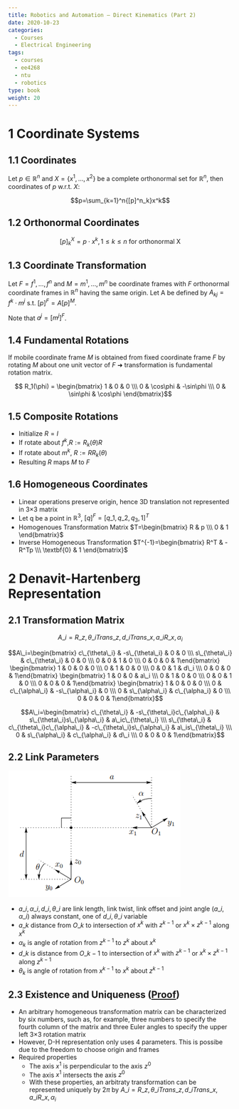 ```yaml
---
title: Robotics and Automation – Direct Kinematics (Part 2)
date: 2020-10-23
categories:
  - Courses
  - Electrical Engineering
tags:
  - courses
  - ee4268
  - ntu
  - robotics
type: book
weight: 20
---
```


# 1 Coordinate Systems

## 1.1 Coordinates

Let $p \in \mathbb{R}^n$ and $X = \{x^1, ..., x^2\}$ be a complete orthonormal set for $\mathbb{R}^n$, then coordinates of $p$ w.r.t. $X$:

$$p=\sum_{k=1}^n{[p]^n_k}x^k$$

## 1.2 Orthonormal Coordinates

$$ [p]^X_k = p \cdot x^k, 1 \le k \le n \text{ for orthonormal X}$$

## 1.3 Coordinate Transformation

Let $F={f^1,…,f^n}$ and $M={m^1,…,m^n}$ be coordinate frames with $F$ orthonormal coordinate frames in $\mathbb{R}^n$ having the same origin. Let A be defined by $A_{kj} = f^k \cdot m^j$ s.t. $[p]^F = A[p]^M$.

Note that $a^j = [m^j]^F$.

## 1.4 Fundamental Rotations

If mobile coordinate frame $M$ is obtained from fixed coordinate frame $F$ by rotating $M$ about one unit vector of $F$ ➜ transformation is fundamental rotation matrix.

$$ R_1(\phi) = \begin{bmatrix} 1 & 0 & 0 \\\ 0 & \cos\phi & -\sin\phi \\\ 0 & \sin\phi & \cos\phi \end{bmatrix}$$

## 1.5 Composite Rotations

- Initialize $R=I$
- If rotate about $f^k$,$R:=R_k(\theta)R$
- If rotate about $m^k$, $R:=RR_k(\theta)$
- Resulting $R$ maps $M$ to $F$

## 1.6 Homogeneous Coordinates

- Linear operations preserve origin, hence 3D translation not represented in 3&#215;3 matrix
- Let q be a point in $\mathbb{R}^3$, $[q]^F = [q\_1, q\_2, q_3, 1]^T$
- Homogenoues Transformation Matrix $T=\begin{bmatrix} R & p \\\ 0 & 1 \end{bmatrix}$
- Inverse Homogeneous Transformation $T^{-1}=\begin{bmatrix} R^T & -R^Tp \\\ \textbf{0} & 1 \end{bmatrix}$

# 2 Denavit-Hartenberg Representation

## 2.1 Transformation Matrix

$$A\_i = R\_{z, \theta\_i}Trans\_{z,d\_i}Trans\_{x,a\_i}R\_{x,\alpha_i}$$

$$A\_i=\begin{bmatrix} c\_{\theta\_i} & -s\_{\theta\_i} & 0 & 0 \\\ s\_{\theta\_i} & c\_{\theta\_i} & 0 & 0 \\\ 0 & 0 & 1 & 0 \\\ 0 & 0 & 0 & 1\end{bmatrix} \begin{bmatrix} 1 & 0 & 0 & 0 \\\ 0 & 1 & 0 & 0 \\\ 0 & 0 & 1 & d\_i \\\ 0 & 0 & 0 & 1\end{bmatrix} \begin{bmatrix} 1 & 0 & 0 & a\_i \\\ 0 & 1 & 0 & 0 \\\ 0 & 0 & 1 & 0 \\\ 0 & 0 & 0 & 1\end{bmatrix} \begin{bmatrix} 1 & 0 & 0 & 0 \\\ 0 & c\_{\alpha\_i} & -s\_{\alpha\_i} & 0 \\\ 0 & s\_{\alpha\_i} & c\_{\alpha_i} & 0 \\\ 0 & 0 & 0 & 1\end{bmatrix}$$


$$A\_i=\begin{bmatrix} c\_{\theta\_i} & -s\_{\theta\_i}c\_{\alpha\_i} & s\_{\theta\_i}s\_{\alpha\_i} & a\_ic\_{\theta\_i} \\\ s\_{\theta\_i} & c\_{\theta\_i}c\_{\alpha\_i} & -c\_{\theta\_i}s\_{\alpha\_i} & a\_is\_{\theta\_i} \\\ 0 & s\_{\alpha\_i} & c\_{\alpha\_i} & d\_i \\\ 0 & 0 & 0 & 1\end{bmatrix}$$

## 2.2 Link Parameters

![Link parameters](1-7.png)

- $a\_i, \alpha\_i, d\_i, \theta\_i$ are link length, link twist, link offset and joint angle ($a\_i, \alpha\_i$) always constant, one of $d\_i, \theta\_i$ variable
- $a\_k$ distance from $O\_k$ to intersection of $x^k$ with $z^{k-1}$ or $x^k \times z^{k-1}$ along $x^k$
- $\alpha_k$ is angle of rotation from $z^{k-1}$ to $z^k$ about $x^k$
- $d\_k$ is distance from $O\_{k-1}$ to intersection of $x^k$ with $z^{k-1}$ or $x^k \times z^{k-1}$ along $z^{k-1}$
- $\theta_k$ is angle of rotation from $x^{k-1}$ to $x^k$ about $z^{k-1}$

## 2.3 Existence and Uniqueness ([Proof](https://users.cs.duke.edu/~brd/Teaching/Bio/asmb/current/Papers/chap3-forward-kinematics.pdf))

- An arbitrary homogeneous transformation matrix can be characterized by six numbers, such as, for example, three numbers to specify the fourth column of the matrix and three Euler angles to specify the upper left 3×3 rotation matrix
- However, D-H representation only uses 4 parameters. This is possibe due to the freedom to choose origin and frames
- Required properties
  - The axis $x^1$ is perpendicular to the axis $z^0$
  - The axis $x^1$ intersects the axis $z^0$
  - With these properties, an arbitraty transformation can be represented uniquely by $2\pi$ by $A\_i = R\_{z, \theta\_i}Trans\_{z,d\_i}Trans\_{x,a\_i}R\_{x,\alpha_i}$
